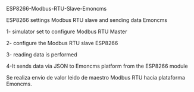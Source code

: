 ESP8266-Modbus-RTU-Slave-Emoncms


ESP8266 settings Modbus RTU slave and sending data Emoncms

1- simulator set to configure Modbus RTU Master

2- configure the Modbus RTU slave ESP8266

3- reading data is performed

4-It sends data via JSON to Emoncms platform from the ESP8266 module



Se realiza envio de valor leido de maestro Modbus RTU hacia plataforma Emoncms. 
